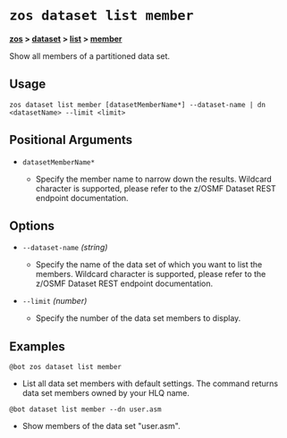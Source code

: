 # `zos dataset list member`

**[zos](../../zos) > [dataset](../dataset) > [list](./list) > [member](zos-dataset-list-member)**

Show all members of a partitioned data set. <!--dataset-list-member-description-->

## Usage

```zos dataset list member [datasetMemberName*] --dataset-name | dn <datasetName> --limit <limit>```

## Positional Arguments

- `datasetMemberName*`

    - Specify the member name to narrow down the results. Wildcard character is supported, please refer to the z/OSMF Dataset REST endpoint documentation.

## Options 

- `--dataset-name` *(string)*
    - Specify the name of the data set of which you want to list the members. Wildcard character is supported, please refer to the z/OSMF Dataset REST endpoint documentation.

- `--limit` *(number)*
    - Specify the number of the data set members to display.

## Examples

```
@bot zos dataset list member
```
- List all data set members with default settings. The command returns data set members owned by your HLQ name.

```
@bot dataset list member --dn user.asm
``` 
- Show members of the data set "user.asm".